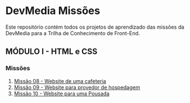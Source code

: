 # DevMedia Missões

Este repositório contém todos os projetos de aprendizado das missões da DevMedia para a Trilha de Conhecimento de Front-End.

## MÓDULO I - HTML e CSS
### Missões
1. [Missão 08 - Website de uma cafeteria](./Missao08)
2. [Missão 09 - Website para provedor de hospedagem](./Missao09/src)
3. [Missão 10 - Website para uma Pousada](./Missao10/src)